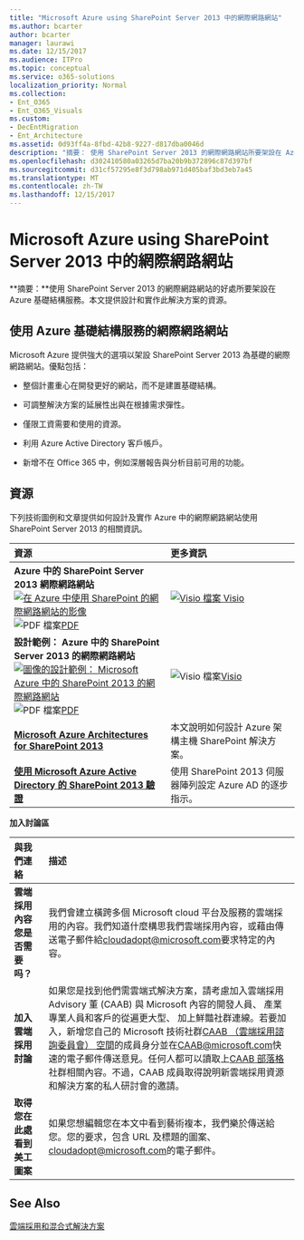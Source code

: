 ```yaml
---
title: "Microsoft Azure using SharePoint Server 2013 中的網際網路網站"
ms.author: bcarter
author: bcarter
manager: laurawi
ms.date: 12/15/2017
ms.audience: ITPro
ms.topic: conceptual
ms.service: o365-solutions
localization_priority: Normal
ms.collection:
- Ent_O365
- Ent_O365_Visuals
ms.custom:
- DecEntMigration
- Ent_Architecture
ms.assetid: 0d93ff4a-8fbd-42b8-9227-d817dba0046d
description: "摘要： 使用 SharePoint Server 2013 的網際網路網站所要架設在 Azure 基礎結構服務的好處。本文提供設計和實作此解決方案的資源。"
ms.openlocfilehash: d302410580a03265d7ba20b9b372896c87d397bf
ms.sourcegitcommit: d31cf57295e8f3d798ab971d405baf3bd3eb7a45
ms.translationtype: MT
ms.contentlocale: zh-TW
ms.lasthandoff: 12/15/2017
---
```

# <a name="internet-sites-in-microsoft-azure-using-sharepoint-server-2013"></a>Microsoft Azure using SharePoint Server 2013 中的網際網路網站

 **摘要：**使用 SharePoint Server 2013 的網際網路網站的好處所要架設在 Azure 基礎結構服務。本文提供設計和實作此解決方案的資源。
  
## <a name="using-azure-infrastructure-services-for-internet-sites"></a>使用 Azure 基礎結構服務的網際網路網站

Microsoft Azure 提供強大的選項以架設 SharePoint Server 2013 為基礎的網際網路網站。優點包括：
  
- 整個計畫重心在開發更好的網站，而不是建置基礎結構。
    
- 可調整解決方案的延展性出與在根據需求彈性。
    
- 僅限工資需要和使用的資源。
    
- 利用 Azure Active Directory 客戶帳戶。
    
- 新增不在 Office 365 中，例如深層報告與分析目前可用的功能。
    
## <a name="resources"></a>資源

下列技術圖例和文章提供如何設計及實作 Azure 中的網際網路網站使用 SharePoint Server 2013 的相關資訊。
  
|**資源**|**更多資訊**|
|:-----|:-----|
|**Azure 中的 SharePoint Server 2013 網際網路網站** <br/> [![在 Azure 中使用 SharePoint 的網際網路網站的影像](images/MS_AZ_SPInternetSites.jpg)          ](https://go.microsoft.com/fwlink/p/?LinkId=392552) <br/> ![PDF 檔案](images/ITPro_Other_PDFicon.png)[PDF](https://go.microsoft.com/fwlink/p/?LinkId=392552) |[ ![Visio 檔案](images/ITPro_Other_VisioIcon.jpg)          ](https://go.microsoft.com/fwlink/p/?LinkId=392551)[Visio](https://go.microsoft.com/fwlink/p/?LinkId=392551) <br/> |此架構模型概述重要的設計活動和建議的 Azure 中的網際網路網站的架構選項。  <br/> |
|**設計範例： Azure 中的 SharePoint Server 2013 的網際網路網站** <br/> [![圖像的設計範例： Microsoft Azure 中的 SharePoint 2013 的網際網路網站](images/MS_AZ_InternetSitesDesignSample.jpg)          ](https://go.microsoft.com/fwlink/p/?LinkId=392549) <br/> ![PDF 檔案](images/ITPro_Other_PDFicon.png)[PDF](https://go.microsoft.com/fwlink/p/?LinkId=392549) |![Visio 檔案](images/ITPro_Other_VisioIcon.jpg)[Visio](https://go.microsoft.com/fwlink/p/?LinkId=392548) <br/> |使用此設計範例為起點您自己的架構。  <br/> |
|**[Microsoft Azure Architectures for SharePoint 2013](microsoft-azure-architectures-for-sharepoint-2013.md)** <br/> |本文說明如何設計 Azure 架構主機 SharePoint 解決方案。  <br/> |
|**[使用 Microsoft Azure Active Directory 的 SharePoint 2013 驗證](using-microsoft-azure-active-directory-for-sharepoint-2013-authentication.md)** <br/> |使用 SharePoint 2013 伺服器陣列設定 Azure AD 的逐步指示。  <br/> |
   
**加入討論區**

|**與我們連絡**|**描述**|
|:-----|:-----|
|**雲端採用內容您是否需要吗？** <br/> |我們會建立橫跨多個 Microsoft cloud 平台及服務的雲端採用的內容。我們知道什麼構思我們雲端採用內容，或藉由傳送電子郵件給[cloudadopt@microsoft.com](mailto:cloudadopt@microsoft.com?Subject=[Cloud%20Adoption%20Content%20Feedback]:%20)要求特定的內容。<br/> |
|**加入雲端採用討論** <br/> |如果您是找到他們需雲端式解決方案，請考慮加入雲端採用 Advisory 董 (CAAB) 與 Microsoft 內容的開發人員、 產業專業人員和客戶的從遍更大型、 加上鮮豔社群連線。若要加入，新增您自己的 Microsoft 技術社群[CAAB （雲端採用諮詢委員會） 空間](https://aka.ms/caab)的成員身分並在[CAAB@microsoft.com](mailto:caab@microsoft.com?Subject=I%20just%20joined%20the%20Cloud%20Adoption%20Advisory%20Board!)快速的電子郵件傳送意見。任何人都可以讀取上[CAAB 部落格](https://blogs.technet.com/b/solutions_advisory_board/)社群相關內容。不過，CAAB 成員取得說明新雲端採用資源和解決方案的私人研討會的邀請。<br/> |
|**取得您在此處看到美工圖案** <br/> |如果您想編輯您在本文中看到藝術複本，我們樂於傳送給您。您的要求，包含 URL 及標題的圖案、 [cloudadopt@microsoft.com](mailto:cloudadopt@microsoft.com?subject=[Art%20Request]:%20)的電子郵件。<br/> |
   
## <a name="see-also"></a>See Also

[雲端採用和混合式解決方案](cloud-adoption-and-hybrid-solutions.md)



